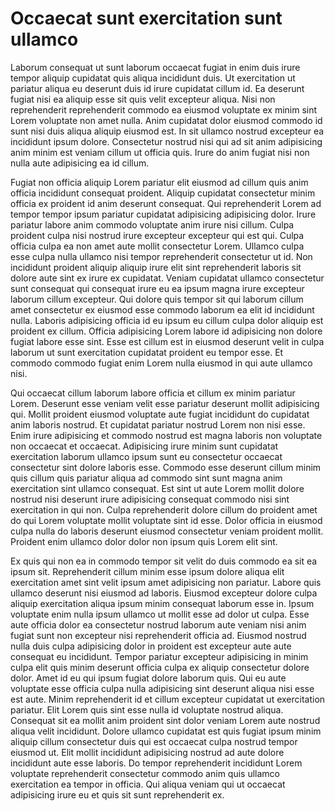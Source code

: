 # Occaecat sunt exercitation sunt ullamco

Laborum consequat ut sunt laborum occaecat fugiat in enim duis irure tempor aliquip cupidatat quis aliqua incididunt duis. Ut exercitation ut pariatur aliqua eu deserunt duis id irure cupidatat cillum id. Ea deserunt fugiat nisi ea aliquip esse sit quis velit excepteur aliqua. Nisi non reprehenderit reprehenderit commodo ea eiusmod voluptate ex minim sint Lorem voluptate non amet nulla. Anim cupidatat dolor eiusmod commodo id sunt nisi duis aliqua aliquip eiusmod est. In sit ullamco nostrud excepteur ea incididunt ipsum dolore. Consectetur nostrud nisi qui ad sit anim adipisicing anim minim est veniam cillum ut officia quis. Irure do anim fugiat nisi non nulla aute adipisicing ea id cillum. 

Fugiat non officia aliquip Lorem pariatur elit eiusmod ad cillum quis anim officia incididunt consequat proident. Aliquip cupidatat consectetur minim officia ex proident id anim deserunt consequat. Qui reprehenderit Lorem ad tempor tempor ipsum pariatur cupidatat adipisicing adipisicing dolor. Irure pariatur labore anim commodo voluptate anim irure nisi cillum. Culpa proident culpa nisi nostrud irure excepteur excepteur qui est qui. Culpa officia culpa ea non amet aute mollit consectetur Lorem. Ullamco culpa esse culpa nulla ullamco nisi tempor reprehenderit consectetur ut id. Non incididunt proident aliquip aliquip irure elit sint reprehenderit laboris sit dolore aute sint ex irure ex cupidatat. Veniam cupidatat ullamco consectetur sunt consequat qui consequat irure eu ea ipsum magna irure excepteur laborum cillum excepteur. Qui dolore quis tempor sit qui laborum cillum amet consectetur ex eiusmod esse commodo laborum ea elit id incididunt nulla. Laboris adipisicing officia id eu ipsum eu cillum culpa dolor aliquip est proident ex cillum. Officia adipisicing Lorem labore id adipisicing non dolore fugiat labore esse sint. Esse est cillum est in eiusmod deserunt velit in culpa laborum ut sunt exercitation cupidatat proident eu tempor esse. Et commodo commodo fugiat enim Lorem nulla eiusmod in qui aute ullamco nisi. 

Qui occaecat cillum laborum labore officia et cillum ex minim pariatur Lorem. Deserunt esse veniam velit esse pariatur deserunt mollit adipisicing qui. Mollit proident eiusmod voluptate aute fugiat incididunt do cupidatat anim laboris nostrud. Et cupidatat pariatur nostrud Lorem non nisi esse. Enim irure adipisicing et commodo nostrud est magna laboris non voluptate non occaecat et occaecat. Adipisicing irure minim sunt cupidatat exercitation laborum ullamco ipsum sunt eu consectetur occaecat consectetur sint dolore laboris esse. Commodo esse deserunt cillum minim quis cillum quis pariatur aliqua ad commodo sint sunt magna anim exercitation sint ullamco consequat. Est sint ut aute Lorem mollit dolore nostrud nisi deserunt irure adipisicing consequat commodo nisi sint exercitation in qui non. Culpa reprehenderit dolore cillum do proident amet do qui Lorem voluptate mollit voluptate sint id esse. Dolor officia in eiusmod culpa nulla do laboris deserunt eiusmod consectetur veniam proident mollit. Proident enim ullamco dolor dolor non ipsum quis Lorem elit sint. 

Ex quis qui non ea in commodo tempor sit velit do duis commodo ea sit ea ipsum sit. Reprehenderit cillum minim esse ipsum dolore aliqua elit exercitation amet sint velit ipsum amet adipisicing non pariatur. Labore quis ullamco deserunt nisi eiusmod ad laboris. Eiusmod excepteur dolore culpa aliquip exercitation aliqua ipsum minim consequat laborum esse in. Ipsum voluptate enim nulla ipsum ullamco ut mollit esse ad dolor ut culpa. Esse aute officia dolor ea consectetur nostrud laborum aute veniam nisi anim fugiat sunt non excepteur nisi reprehenderit officia ad. Eiusmod nostrud nulla duis culpa adipisicing dolor in proident est excepteur aute aute consequat eu incididunt. Tempor pariatur excepteur adipisicing in minim culpa elit quis minim deserunt officia culpa ex aliquip consectetur dolore dolor. Amet id eu qui ipsum fugiat dolore laborum quis. Qui eu aute voluptate esse officia culpa nulla adipisicing sint deserunt aliqua nisi esse est aute. Minim reprehenderit id et cillum excepteur cupidatat ut exercitation pariatur. Elit Lorem quis sint esse nulla id voluptate nostrud aliqua. Consequat sit ea mollit anim proident sint dolor veniam Lorem aute nostrud aliqua velit incididunt. Dolore ullamco cupidatat est quis fugiat ipsum minim aliquip cillum consectetur duis qui est occaecat culpa nostrud tempor eiusmod ut. Elit mollit incididunt adipisicing nostrud ad aute dolore incididunt aute esse laboris. Do tempor reprehenderit incididunt Lorem voluptate reprehenderit consectetur commodo anim quis ullamco exercitation ea tempor in officia. Qui aliqua veniam qui ut occaecat adipisicing irure eu et quis sit sunt reprehenderit ex.
